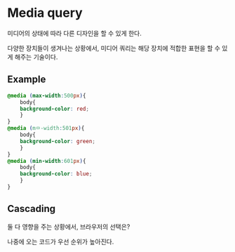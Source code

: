 # Media query

미디어의 상태에 따라 다른 디자인을 할 수 있게 한다.

다양한 장치들이 생겨나는 상황에서, 미디어 쿼리는 해당 장치에 적합한 표현을 할 수 있게 해주는 기술이다. 

## Example

```css
@media (max-width:500px){
    body{
    background-color: red;
    }
}
@media (mㅁ-width:501px){
    body{
    background-color: green;
    }
}
@media (min-width:601px){
    body{
    background-color: blue;
    }
}
```

## Cascading

둘 다 영향을 주는 상황에서, 브라우저의 선택은?

나중에 오는 코드가 우선 순위가 높아진다.
